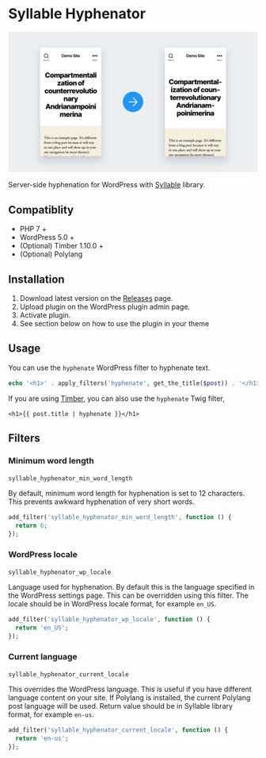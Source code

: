 # Syllable Hyphenator

![Screenshot of two WordPress pages. Normal on the left, hyphenated on the right](./syllable-hyphenator.png)

Server-side hyphenation for WordPress with [Syllable](https://github.com/vanderlee/phpSyllable) library.

## Compatiblity

- PHP 7 +
- WordPress 5.0 +
- (Optional) Timber 1.10.0 +
- (Optional) Polylang

## Installation

1. Download latest version on the [Releases](https://github.com/joppuyo/syllable-hyphenator/releases) page.
2. Upload plugin on the WordPress plugin admin page.
3. Activate plugin.
4. See section below on how to use the plugin in your theme

## Usage

You can use the `hyphenate` WordPress filter to hyphenate text.

```php
echo '<h1>' . apply_filters('hyphenate', get_the_title($post)) . '</h1>';
```

If you are using [Timber](https://www.upstatement.com/timber/), you can also use the `hyphenate` Twig filter,

```twig
<h1>{{ post.title | hyphenate }}</h1>
```

## Filters

### Minimum word length

`syllable_hyphenator_min_word_length`

By default, minimum word length for hyphenation is set to 12 characters. This prevents awkward hyphenation of very short words.

```php
add_filter('syllable_hyphenator_min_word_length', function () {
  return 6;
});
```

### WordPress locale

`syllable_hyphenator_wp_locale`

Language used for hyphenation. By default this is the language specified in the WordPress settings page. This can be overridden using this filter. The locale should be in WordPress locale format, for example `en_US`.

```php
add_filter('syllable_hyphenator_wp_locale', function () {
  return 'en_US';
});
```

### Current language

`syllable_hyphenator_current_locale`

This overrides the WordPress language. This is useful if you have different language content on your site. If Polylang is installed, the current Polylang post language will be used. Return value should be in Syllable library format, for example `en-us`.

```php
add_filter('syllable_hyphenator_current_locale', function () {
  return 'en-us';
});
```

